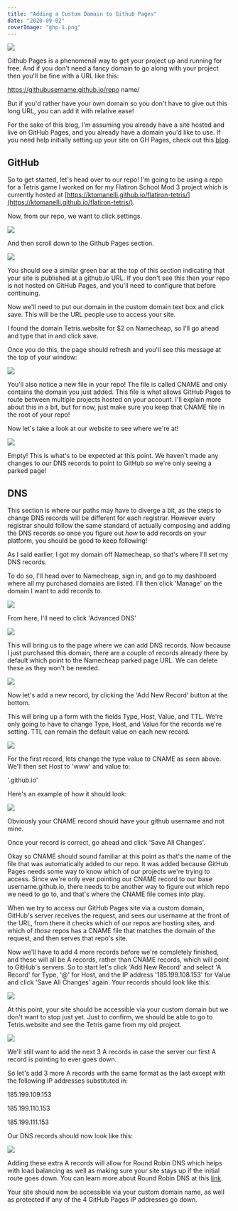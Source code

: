 ```yaml
---
title: "Adding a Custom Domain to Github Pages"
date: "2020-09-02"
coverImage: "ghp-1.png"
---
```


![](images/ghp-1-1024x632.png)

Github Pages is a phenomenal way to get your project up and running for free. And if you don't need a fancy domain to go along with your project then you'll be fine with a URL like this:

https://githubusername.github.io/repo name/

But if you'd rather have your own domain so you don't have to give out this long URL, you can add it with relative ease!

For the sake of this blog, I'm assuming you already have a site hosted and live on GitHub Pages, and you already have a domain you'd like to use. If you need help initially setting up your site on GH Pages, check out this [blog](https://medium.com/swlh/deploy-github-pages-in-minutes-32d1b22b5c93).

## GitHub

So to get started, let's head over to our repo! I'm going to be using a repo for a Tetris game I worked on for my Flatiron School Mod 3 project which is currently hosted at [https://ktomanelli.github.io/flatiron-tetris/](https://ktomanelli.github.io/flatiron-tetris/).

Now, from our repo, we want to click settings.

![](images/ghp1-1024x397.png)

And then scroll down to the Github Pages section.

![](images/ghp2-1024x558.png)

You should see a similar green bar at the top of this section indicating that your site is published at a github.io URL. If you don't see this then your repo is not hosted on GitHub Pages, and you'll need to configure that before continuing.

Now we'll need to put our domain in the custom domain text box and click save. This will be the URL people use to access your site.  

I found the domain Tetris.website for $2 on Namecheap, so I'll go ahead and type that in and click save.

Once you do this, the page should refresh and you'll see this message at the top of your window:

![](images/ghp3-1024x53.png)

You'll also notice a new file in your repo! The file is called CNAME and only contains the domain you just added. This file is what allows GitHub Pages to route between multiple projects hosted on your account. I'll explain more about this in a bit, but for now, just make sure you keep that CNAME file in the root of your repo!

Now let's take a look at our website to see where we're at!

![](images/ghp4-1024x616.png)

Empty! This is what's to be expected at this point. We haven't made any changes to our DNS records to point to GitHub so we're only seeing a parked page!

## DNS

This section is where our paths may have to diverge a bit, as the steps to change DNS records will be different for each registrar. However every registrar should follow the same standard of actually composing and adding the DNS records so once you figure out _how_ to add records on your platform, you should be good to keep following!

As I said earlier, I got my domain off Namecheap, so that's where I'll set my DNS records.

To do so, I'll head over to Namecheap, sign in, and go to my dashboard where all my purchased domains are listed. I'll then click 'Manage' on the domain I want to add records to.

![](images/ghp5-1024x361.png)

From here, I'll need to click 'Advanced DNS'

![](images/ghp6-1024x414.png)

This will bring us to the page where we can add DNS records. Now because I just purchased this domain, there are a couple of records already there by default which point to the Namecheap parked page URL. We can delete these as they won't be needed.

![](images/ghp7-1024x604.png)

Now let's add a new record, by clicking the 'Add New Record' button at the bottom.

This will bring up a form with the fields Type, Host, Value, and TTL. We're only going to have to change Type, Host, and Value for the records we're setting. TTL can remain the default value on each new record.

![](images/ghp8-1024x426.png)

For the first record, lets change the type value to CNAME as seen above. We'll then set Host to 'www' and value to:

'<your github username>.github.io'

Here's an example of how it should look:

![](images/ghp9-1024x203.png)

Obviously your CNAME record should have your github username and not mine.

Once your record is correct, go ahead and click 'Save All Changes'.

Okay so CNAME should sound familiar at this point as that's the name of the file that was automatically added to our repo. It was added because GitHub Pages needs some way to know which of our projects we're trying to access. Since we're only ever pointing our CNAME record to our base username.github.io, there needs to be another way to figure out which repo we need to go to, and that's where the CNAME file comes into play.

When we try to access our GitHub Pages site via a custom domain, GitHub's server receives the request, and sees our username at the front of the URL, from there it checks which of our repos are hosting sites, and which of _those_ repos has a CNAME file that matches the domain of the request, and then serves that repo's site.

Now we'll have to add 4 more records before we're completely finished, and these will all be A records, rather than CNAME records, which will point to GitHub's servers. So to start let's click 'Add New Record' and select 'A Record' for Type, '@' for Host, and the IP address '185.199.108.153' for Value and click 'Save All Changes' again. Your records should look like this:

![](images/ghp10-1024x279.png)

At this point, your site should be accessible via your custom domain but we don't want to stop just yet. Just to confirm, we should be able to go to Tetris.website and see the Tetris game from my old project.

![](images/ghp11-1024x617.png)

We'll still want to add the next 3 A records in case the server our first A record is pointing to ever goes down.

So let's add 3 more A records with the same format as the last except with the following IP addresses substituted in:

185.199.109.153

185.199.110.153

185.199.111.153

Our DNS records should now look like this:

![](images/ghp12-1-1024x564.png)

Adding these extra A records will allow for Round Robin DNS which helps with load balancing as well as making sure your site stays up if the initial route goes down. You can learn more about Round Robin DNS at this [link](https://en.wikipedia.org/wiki/Round-robin_DNS).

Your site should now be accessible via your custom domain name, as well as protected if any of the 4 GitHub Pages IP addresses go down.
